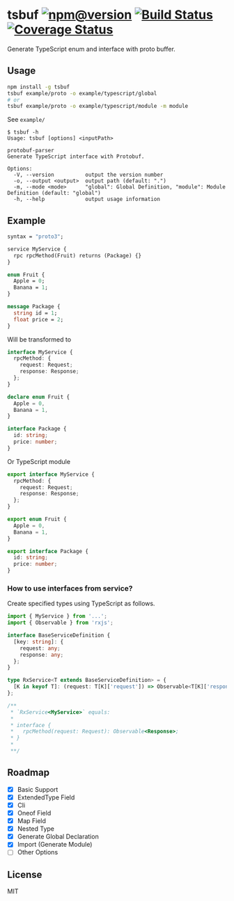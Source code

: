 # tsbuf  [![npm@version](https://img.shields.io/npm/v/tsbuf.svg)](https://www.npmjs.com/package/tsbuf) [![Build Status](https://travis-ci.org/Means88/tsbuf.svg?branch=master)](https://travis-ci.org/Means88/tsbuf) [![Coverage Status](https://coveralls.io/repos/github/Means88/tsbuf/badge.svg?branch=master)](https://coveralls.io/github/Means88/tsbuf?branch=master)

Generate TypeScript enum and interface with proto buffer.

## Usage
```bash
npm install -g tsbuf
tsbuf example/proto -o example/typescript/global
# or
tsbuf example/proto -o example/typescript/module -m module

```
See `example/`

```console
$ tsbuf -h
Usage: tsbuf [options] <inputPath>

protobuf-parser
Generate TypeScript interface with Protobuf.

Options:
  -V, --version          output the version number
  -o, --output <output>  output path (default: ".")
  -m, --mode <mode>      "global": Global Definition, "module": Module Definition (default: "global")
  -h, --help             output usage information

```

## Example

```proto
syntax = "proto3";

service MyService {
  rpc rpcMethod(Fruit) returns (Package) {}
}

enum Fruit {
  Apple = 0;
  Banana = 1;
}

message Package {
  string id = 1;
  float price = 2;
}

```
Will be transformed to

```typescript
interface MyService {
  rpcMethod: {
    request: Request;
    response: Response;
  };
}

declare enum Fruit {
  Apple = 0,
  Banana = 1,
}

interface Package {
  id: string;
  price: number;
}
```
Or TypeScript module
```typescript
export interface MyService {
  rpcMethod: {
    request: Request;
    response: Response;
  };
}

export enum Fruit {
  Apple = 0,
  Banana = 1,
}

export interface Package {
  id: string;
  price: number;
}

```

### How to use interfaces from service?

Create specified types using TypeScript as follows.

```typescript
import { MyService } from '...';
import { Observable } from 'rxjs';

interface BaseServiceDefinition {
  [key: string]: {
    request: any;
    response: any;
  };
}

type RxService<T extends BaseServiceDefinition> = {
  [K in keyof T]: (request: T[K]['request']) => Observable<T[K]['response']>;
};

/**
 * `RxService<MyService>` equals:
 *
 * interface {
 *   rpcMethod(request: Request): Observable<Response>;
 * }
 *
 **/

```

## Roadmap

- [x] Basic Support
- [x] ExtendedType Field
- [x] Cli
- [x] Oneof Field
- [x] Map Field
- [x] Nested Type
- [x] Generate Global Declaration
- [x] Import (Generate Module)
- [ ] Other Options

## License
MIT
